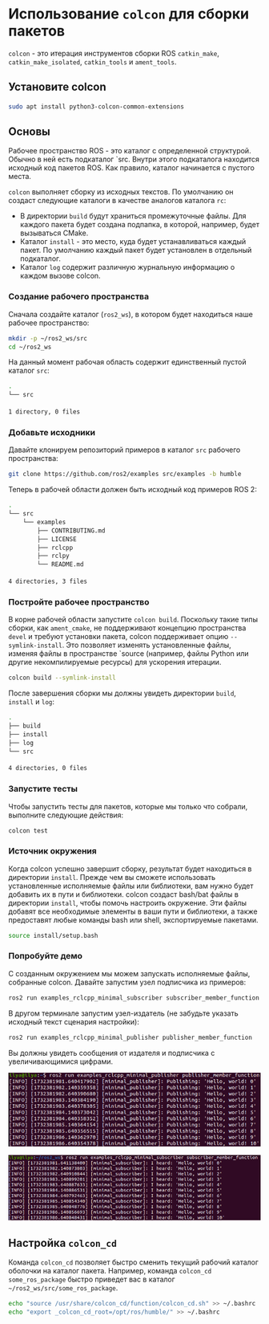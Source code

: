 # Использование `colcon` для сборки пакетов

`colcon` - это итерация инструментов сборки ROS `catkin_make`, `catkin_make_isolated`, `catkin_tools` и `ament_tools`.

## Установите colcon

```bash
sudo apt install python3-colcon-common-extensions
```
## Основы

Рабочее пространство ROS - это каталог с определенной структурой. Обычно в ней есть подкаталог `src. Внутри этого подкаталога находится исходный код пакетов ROS. Как правило, каталог начинается с пустого места.

`colcon` выполняет сборку из исходных текстов. По умолчанию он создаст следующие каталоги в качестве аналогов каталога `rc`:

- В директории `build` будут храниться промежуточные файлы. Для каждого пакета будет создана подпапка, в которой, например, будет вызываться CMake.
- Каталог `install` - это место, куда будет устанавливаться каждый пакет. По умолчанию каждый пакет будет установлен в отдельный подкаталог.
- Каталог `log` содержит различную журнальную информацию о каждом вызове colcon.

### Создание рабочего пространства

Сначала создайте каталог (`ros2_ws`), в котором будет находиться наше рабочее пространство:

```bash
mkdir -p ~/ros2_ws/src
cd ~/ros2_ws
```
На данный момент рабочая область содержит единственный пустой каталог `src`:

```bash
.
└── src

1 directory, 0 files
```

### Добавьте исходники

Давайте клонируем репозиторий примеров в каталог `src` рабочего пространства:

```bash
git clone https://github.com/ros2/examples src/examples -b humble
```
Теперь в рабочей области должен быть исходный код примеров ROS 2:

```bash
.
└── src
    └── examples
        ├── CONTRIBUTING.md
        ├── LICENSE
        ├── rclcpp
        ├── rclpy
        └── README.md

4 directories, 3 files
```

### Постройте рабочее пространство

В корне рабочей области запустите `colcon build`. Поскольку такие типы сборки, как `ament_cmake`, не поддерживают концепцию пространства `devel` и требуют установки пакета, colcon поддерживает опцию `--symlink-install`. Это позволяет изменять установленные файлы, изменяя файлы в пространстве `source (например, файлы Python или другие некомпилируемые ресурсы) для ускорения итерации.

```bash
colcon build --symlink-install
```

После завершения сборки мы должны увидеть директории `build`, `install` и `log`:

```bash
.
├── build
├── install
├── log
└── src

4 directories, 0 files
```

### Запустите тесты

Чтобы запустить тесты для пакетов, которые мы только что собрали, выполните следующие действия:

```bash
colcon test
```

### Источник окружения

Когда colcon успешно завершит сборку, результат будет находиться в директории `install`. Прежде чем вы сможете использовать установленные исполняемые файлы или библиотеки, вам нужно будет добавить их в пути и библиотеки. colcon создаст bash/bat файлы в директории `install`, чтобы помочь настроить окружение. Эти файлы добавят все необходимые элементы в ваши пути и библиотеки, а также предоставят любые команды bash или shell, экспортируемые пакетами.

```bash
source install/setup.bash
```

### Попробуйте демо

С созданным окружением мы можем запускать исполняемые файлы, собранные colcon. Давайте запустим узел подписчика из примеров:

```bash
ros2 run examples_rclcpp_minimal_subscriber subscriber_member_function
```

В другом терминале запустим узел-издатель (не забудьте указать исходный текст сценария настройки):

```bash
ros2 run examples_rclcpp_minimal_publisher publisher_member_function
```

Вы должны увидеть сообщения от издателя и подписчика с увеличивающимися цифрами.

![001](images/001.png)

![002](images/002.png)

## Настройка `colcon_cd`

Команда `colcon_cd` позволяет быстро сменить текущий рабочий каталог оболочки на каталог пакета. Например, команда `colcon_cd some_ros_package` быстро приведет вас в каталог `~/ros2_ws/src/some_ros_package`.

```bash
echo "source /usr/share/colcon_cd/function/colcon_cd.sh" >> ~/.bashrc
echo "export _colcon_cd_root=/opt/ros/humble/" >> ~/.bashrc
```
